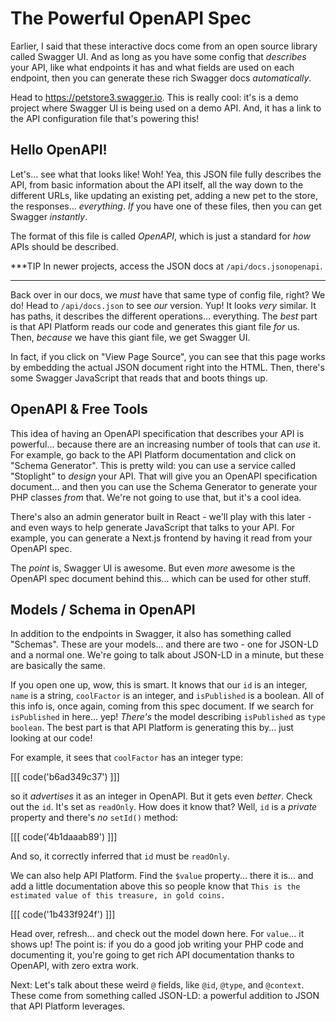 # The Powerful OpenAPI Spec

Earlier, I said that these interactive docs come from an open source library called
Swagger UI. And as long as you have some config that *describes* your
API, like what endpoints it has and what fields are used on each endpoint, then you
can generate these rich Swagger docs *automatically*.

Head to https://petstore3.swagger.io. This is really cool: it's is a demo project
where Swagger UI is being used on a demo API. And, it has a link to the API
configuration file that's powering this!

## Hello OpenAPI!

Let's... see what that looks like! Woh! Yea, this JSON file fully describes the API,
from basic information about the API itself, all the way down to the different
URLs, like updating an existing pet, adding a new pet to the store, the responses...
*everything*. *If* you have one of these files, then you can get Swagger
*instantly*.

The format of this file is called *OpenAPI*, which is just a standard for *how*
APIs should be described.

***TIP
In newer projects, access the JSON docs at `/api/docs.jsonopenapi`.
***

Back over in our docs, we *must* have that same type of config file, right? We do!
Head to `/api/docs.json` to see *our* version. Yup! It looks *very* similar.
It has paths, it describes the different operations... everything. The *best* part
is that API Platform reads our code and generates this giant file *for* us. Then,
*because* we have this giant file, we get Swagger UI.

In fact, if you click on "View Page Source", you can see that this page works by
embedding the actual JSON document right into the HTML. Then, there's some Swagger
JavaScript that reads that and boots things up.

## OpenAPI & Free Tools

This idea of having an OpenAPI specification that describes your API is
powerful... because there are an increasing number of tools that can *use* it.
For example, go back to the API Platform documentation and click on "Schema
Generator". This is pretty wild: you can use a service called "Stoplight" to
*design* your API. That will give you an OpenAPI specification document... and then
you can use the Schema Generator to generate your PHP classes *from* that. We're
not going to use that, but it's a cool idea.

There's also an admin generator built in React - we'll play with this later - and
even ways to help generate JavaScript that talks to your API. For example, you can
generate a Next.js frontend by having it read from your OpenAPI spec.

The *point* is, Swagger UI is awesome. But even *more* awesome is the OpenAPI
spec document behind this... which can be used for other stuff.

## Models / Schema in OpenAPI

In addition to the endpoints in Swagger, it also has something called "Schemas".
These are your models... and there are two - one for JSON-LD and a normal
one. We're going to talk about JSON-LD in a minute, but these are basically the same.

If you open one up, wow, this is smart. It knows that our `id` is an integer,
`name` is a string, `coolFactor` is an integer, and `isPublished` is a boolean.
All of this info is, once again, coming from this spec document. If we search
for `isPublished` in here... yep! *There's* the model describing `isPublished` as
`type` `boolean`. The best part is that API Platform is generating this by... just
looking at our code!

For example, it sees that `coolFactor` has an integer type:

[[[ code('b6ad349c37') ]]]

so it *advertises* it as an integer in OpenAPI. But it gets even *better*. 
Check out the `id`. It's set as `readOnly`. How does it know that? Well, `id` is a 
*private* property and there's *no* `setId()` method:

[[[ code('4b1daaab89') ]]]

And so, it correctly inferred that `id` must be `readOnly`.

We can also help API Platform. Find the `$value` property... there it is... and add
a little documentation above this so people know that `This is the estimated value
of this treasure, in gold coins.` 

[[[ code('1b433f924f') ]]]

Head over, refresh... and check out the model down here. For `value`... it shows up! 
The point is: if you do a good job writing your PHP code and documenting it, you're 
going to get rich API documentation thanks to OpenAPI, with zero extra work.

Next: Let's talk about these weird `@` fields, like `@id`, `@type`, and `@context`.
These come from something called JSON-LD: a powerful addition to JSON that API Platform
leverages.
